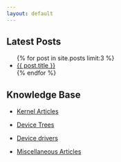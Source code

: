 ```yaml
---
layout: default
---
```

<section>
  <h2>Latest Posts</h2>
  <ul>
    {% for post in site.posts limit:3 %}
      <li>
        <a href="{{ post.url }}">{{ post.title }}</a>
      </li>
    {% endfor %}
  </ul>
</section>




## Knowledge Base

<ul>
  <li>
    <a href="/kernel/">Kernel Articles</a>
  </li>
</ul>


<ul>
  <li>
    <a href="/dt/">Device Trees</a>
  </li>
</ul>
<ul>

  <li>
    <a href="/linux-drivers/">Device  drivers</a>
  </li>
</ul>

<ul>
  <li>
    <a href="/misc/">Miscellaneous Articles </a>
  </li>
</ul>


